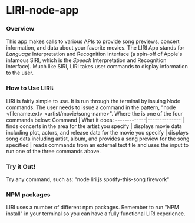 # LIRI-node-app

### Overview
This app makes calls to various APIs to provide song previews, concert information, and data about your favorite movies. The LIRI App stands for _Language_ Interpretation and Recognition Interface (a spin-off of Apple's infamous SIRI, which is the _Speech_ Interpretation and Recognition Interface). Much like SIRI, LIRI takes user commands to display information to the user. 

### How to Use LIRI:
LIRI is fairly simple to use. It is run through the terminal by issuing Node commands. The user needs to issue a command in the pattern, "node <filename.ext> <command-of-your-choice> <artist/movie/song-name>". Where the <command-of-your-choice> is one of the four commands below: 
Command      | What it does:
-------------|--------------
<concert-this>| finds concerts in the area for the artist you specify
<movie-this> | displays movie data including plot, actors, and release data for the movie you specify
<spotify-this-song> | displays song data including artist, album, and provides a song preview for the song specified
<do-what-it-says> | reads commands from an external text file and uses the input to run one of the three commands above. 

### Try it Out! 
Try any command, such as: "node liri.js spotify-this-song firework" 

### NPM packages
LIRI uses a number of different npm packages. Remember to run "NPM install" in your terminal so you can have a fully functional LIRI experience. 
